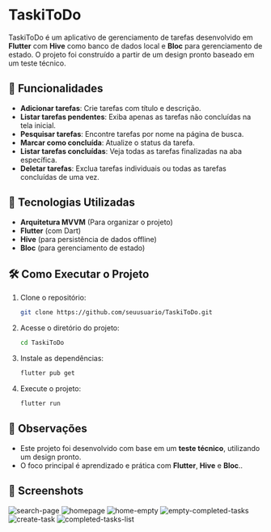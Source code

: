 # TaskiToDo

TaskiToDo é um aplicativo de gerenciamento de tarefas desenvolvido em **Flutter** com **Hive** como banco de dados local e **Bloc** para gerenciamento de estado. O projeto foi construído a partir de um design pronto baseado em um teste técnico.

## 📌 Funcionalidades

- **Adicionar tarefas**: Crie tarefas com título e descrição.
- **Listar tarefas pendentes**: Exiba apenas as tarefas não concluídas na tela inicial.
- **Pesquisar tarefas**: Encontre tarefas por nome na página de busca.
- **Marcar como concluída**: Atualize o status da tarefa.
- **Listar tarefas concluídas**: Veja todas as tarefas finalizadas na aba específica.
- **Deletar tarefas**: Exclua tarefas individuais ou todas as tarefas concluídas de uma vez.

## 🚀 Tecnologias Utilizadas

- **Arquitetura MVVM** (Para organizar o projeto)
- **Flutter** (com Dart)
- **Hive** (para persistência de dados offline)
- **Bloc** (para gerenciamento de estado)

## 🛠️ Como Executar o Projeto

1. Clone o repositório:
   ```sh
   git clone https://github.com/seuusuario/TaskiToDo.git
   ```
2. Acesse o diretório do projeto:
   ```sh
   cd TaskiToDo
   ```
3. Instale as dependências:
   ```sh
   flutter pub get
   ```
4. Execute o projeto:
   ```sh
   flutter run
   ```

## 📌 Observações

- Este projeto foi desenvolvido com base em um **teste técnico**, utilizando um design pronto.
- O foco principal é aprendizado e prática com **Flutter**, **Hive** e **Bloc**..

## 📸 Screenshots

![search-page](https://github.com/user-attachments/assets/2392bead-00e2-4ed4-8b53-328f857f8ba5)
![homepage](https://github.com/user-attachments/assets/c4e1dac7-b822-4dd6-b61a-12ba4e211d29)
![home-empty](https://github.com/user-attachments/assets/7f8b2e14-d8af-439f-b35c-c46f3269e501)
![empty-completed-tasks](https://github.com/user-attachments/assets/7cbafa21-4566-4e64-8aa4-d026369172db)
![create-task](https://github.com/user-attachments/assets/e9485803-fda6-4822-b9cb-b97cc4d7d37f)
![completed-tasks-list](https://github.com/user-attachments/assets/931ced01-3417-4d79-b45d-748bbbbad1fa)
